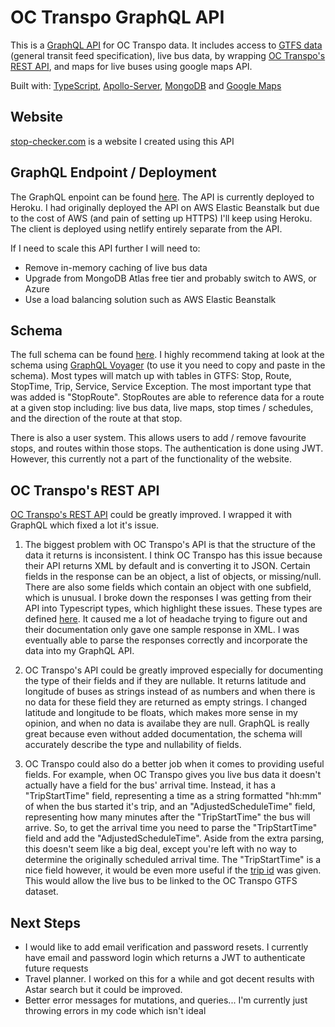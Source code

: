 # OC Transpo GraphQL API

This is a [GraphQL API](https://graphql.org/) for OC Transpo data. It includes access to [GTFS data](https://developers.google.com/transit/gtfs) (general transit feed specification), live bus data, by wrapping [OC Transpo's REST API](https://www.octranspo.com/en/plan-your-trip/travel-tools/developers/dev-doc), and maps for live buses using google maps API.

Built with: 
[TypeScript](https://www.typescriptlang.org/),
[Apollo-Server](https://www.apollographql.com/docs/apollo-server/),
[MongoDB](https://www.mongodb.com/) and
[Google Maps](https://cloud.google.com/maps-platform/maps)

## Website

[stop-checker.com](https://www.stop-checker.com/) is a website I created using this API

## GraphQL Endpoint / Deployment

The GraphQL enpoint can be found [here](https://octranspo-graphql.herokuapp.com/graphql). The API is currently deployed to Heroku. I had originally deployed the API on AWS Elastic Beanstalk but due to the cost of AWS (and pain of setting up HTTPS) I'll keep using Heroku. The client is deployed using netlify entirely separate from the API.

If I need to scale this API further I will need to:

- Remove in-memory caching of live bus data
- Upgrade from MongoDB Atlas free tier and probably switch to AWS, or Azure
- Use a load balancing solution such as AWS Elastic Beanstalk

## Schema

The full schema can be found [here](./src/api/schema.ts).
I highly recommend taking at look at the schema using [GraphQL Voyager](https://apis.guru/graphql-voyager/) (to use it you need to copy and paste in the schema). Most types will match up with tables in GTFS: Stop, Route, StopTime, Trip, Service, Service Exception. The most important type that was added is "StopRoute". StopRoutes are able to reference data for a route at a given stop including: live bus data, live maps, stop times / schedules, and the direction of the route at that stop.

There is also a user system. This allows users to add / remove favourite stops, and routes within those stops. The authentication is done using JWT. However, this currently not a part of the functionality of the website.

## OC Transpo's REST API

[OC Transpo's REST API](https://www.octranspo.com/en/plan-your-trip/travel-tools/developers/dev-doc) could be greatly improved. I wrapped it with GraphQL which fixed a lot it's issue.

1. The biggest problem with OC Transpo's API is that the structure of the data it returns is inconsistent. I think OC Transpo has this issue because their API returns XML by default and is converting it to JSON. Certain fields in the response can be an object, a list of objects, or missing/null. There are also some fields which contain an object with one subfield, which is unusual. I broke down the responses I was getting from their API into Typescript types, which highlight these issues. These types are defined [here](./src/api/LiveBusData/types.ts). It caused me a lot of headache trying to figure out and their documentation only gave one sample response in XML. I was eventually able to parse the responses correctly and incorporate the data into my GraphQL API.

2. OC Transpo's API could be greatly improved especially for documenting the type of their fields and if they are nullable. It returns latitude and longitude of buses as strings instead of as numbers and when there is no data for these field they are returned as empty strings. I changed latitude and longitude to be floats, which makes more sense in my opinion, and when no data is availabe they are null. GraphQL is really great because even without added documentation, the schema will accurately describe the type and nullability of fields.

3. OC Transpo could also do a better job when it comes to providing useful fields. For example, when OC Transpo gives you live bus data it doesn't actually have a field for the bus' arrival time. Instead, it has a "TripStartTime" field, representing a time as a string formatted "hh:mm" of when the bus started it's trip, and an "AdjustedScheduleTime" field, representing how many minutes after the "TripStartTime" the bus will arrive. So, to get the arrival time you need to parse the "TripStartTime" field and add the "AdjustedScheduleTime". Aside from the extra parsing, this doesn't seem like a big deal, except you're left with no way to determine the originally scheduled arrival time. The "TripStartTime" is a nice field however, it would be even more useful if the [trip id](https://developers.google.com/transit/gtfs/reference#tripstxt) was given. This would allow the live bus to be linked to the OC Transpo GTFS dataset.

## Next Steps

- I would like to add email verification and password resets. I currently have email and password login which returns a JWT to authenticate future requests
- Travel planner. I worked on this for a while and got decent results with Astar search but it could be improved.
- Better error messages for mutations, and queries... I'm currently just throwing errors in my code which isn't ideal
